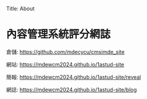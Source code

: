 Title: About

# 內容管理系統評分網誌

倉儲: <a href="https://github.com/mdecycu/cmsimde_site">https://github.com/mdecycu/cmsimde_site</a>

網站: <a href="https://mdewcm2024.github.io/1astud-site">https://mdewcm2024.github.io/1astud-site</a>

簡報: <a href="https://mdewcm2024.github.io/1astud-site/reveal">https://mdewcm2024.github.io/1astud-site/reveal</a>

網誌: <a href="https://mdewcm2024.github.io/1astud-site/blog">https://mdewcm2024.github.io/1astud-site/blog</a>








